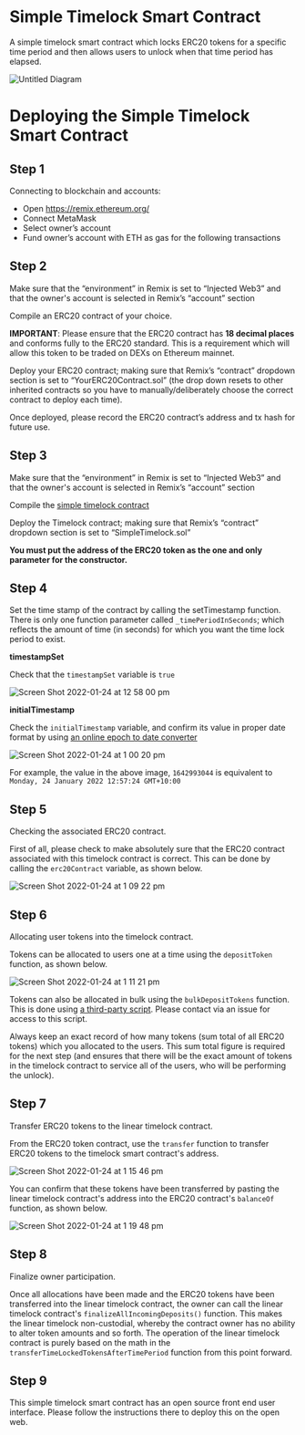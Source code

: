# Simple Timelock Smart Contract

A simple timelock smart contract which locks ERC20 tokens for a specific time period and then allows users to unlock when that time period has elapsed.

![Untitled Diagram](https://user-images.githubusercontent.com/9831342/150889891-7fddb8a9-9af7-498d-8189-1bde57cd3aa0.jpg)

# Deploying the Simple Timelock Smart Contract

## Step 1
Connecting to blockchain and accounts:
- Open https://remix.ethereum.org/
- Connect MetaMask
- Select owner’s account
- Fund owner’s account with ETH as gas for the following transactions

## Step 2
Make sure that the “environment” in Remix is set to “Injected Web3” and that the owner's account is selected in Remix’s “account” section

Compile an ERC20 contract of your choice.

**IMPORTANT**: Please ensure that the ERC20 contract has **18 decimal places** and conforms fully to the ERC20 standard. This is a requirement which will allow this token to be traded on DEXs on Ethereum mainnet.

Deploy your ERC20 contract; making sure that Remix’s “contract” dropdown section is set to “YourERC20Contract.sol” (the drop down resets to other inherited contracts so you have to manually/deliberately choose the correct contract to deploy each time).

Once deployed, please record the ERC20 contract’s address and tx hash for future use.

## Step 3
Make sure that the “environment” in Remix is set to “Injected Web3” and that the owner's account is selected in Remix’s “account” section

Compile the [simple timelock contract](https://github.com/second-state/simple-timelock-smart-contract/blob/main/SimpleTimelock.sol)

Deploy the Timelock contract; making sure that Remix’s “contract” dropdown section is set to “SimpleTimelock.sol”

**You must put the address of the ERC20 token as the one and only parameter for the constructor.**

## Step 4
Set the time stamp of the contract by calling the setTimestamp function. There is only one function parameter called `_timePeriodInSeconds`; which reflects the amount of time (in seconds) for which you want the time lock period to exist.

**timestampSet**

Check that the `timestampSet` variable is `true`

![Screen Shot 2022-01-24 at 12 58 00 pm](https://user-images.githubusercontent.com/9831342/150715021-63881e4f-02d8-43d5-a421-452ce2155461.png)

**initialTimestamp**

Check the `initialTimestamp` variable, and confirm its value in proper date format by using [an online epoch to date converter](https://www.epochconverter.com/)

![Screen Shot 2022-01-24 at 1 00 20 pm](https://user-images.githubusercontent.com/9831342/150715109-8ef231f7-45f3-48a8-8c1a-25bc9b561a66.png)

For example, the value in the above image, `1642993044` is equivalent to `Monday, 24 January 2022 12:57:24 GMT+10:00`

## Step 5

Checking the associated ERC20 contract.

First of all, please check to make absolutely sure that the ERC20 contract associated with this timelock contract is correct. This can be done by calling the `erc20Contract` variable, as shown below.

![Screen Shot 2022-01-24 at 1 09 22 pm](https://user-images.githubusercontent.com/9831342/150715931-edfe5dde-1c6c-4651-8239-c6cb01b27971.png)

## Step 6

Allocating user tokens into the timelock contract.

Tokens can be allocated to users one at a time using the `depositToken` function, as shown below.

![Screen Shot 2022-01-24 at 1 11 21 pm](https://user-images.githubusercontent.com/9831342/150716076-6d6bed3b-25ac-48ce-b54a-f7d7a3e94b26.png)

Tokens can also be allocated in bulk using the `bulkDepositTokens` function. This is done using [a third-party script](https://github.com/ParaState/timelock-token-deployment#bulk-deposit-tokens). Please contact via an issue for access to this script.

Always keep an exact record of how many tokens (sum total of all ERC20 tokens) which you allocated to the users. This sum total figure is required for the next step (and ensures that there will be the exact amount of tokens in the timelock contract to service all of the users, who will be performing the unlock).

## Step 7

Transfer ERC20 tokens to the linear timelock contract.

From the ERC20 token contract, use the `transfer` function to transfer ERC20 tokens to the timelock smart contract's address.

![Screen Shot 2022-01-24 at 1 15 46 pm](https://user-images.githubusercontent.com/9831342/150716642-b2d63734-e928-4513-aa44-860e016be358.png)

You can confirm that these tokens have been transferred by pasting the linear timelock contract's address into the ERC20 contract's `balanceOf` function, as shown below.

![Screen Shot 2022-01-24 at 1 19 48 pm](https://user-images.githubusercontent.com/9831342/150716797-ec250368-538d-4105-80c2-8427031b57c6.png)

## Step 8

Finalize owner participation.

Once all allocations have been made and the ERC20 tokens have been transferred into the linear timelock contract, the owner can call the linear timelock contract's `finalizeAllIncomingDeposits()` function. This makes the linear timelock non-custodial, whereby the contract owner has no ability to alter token amounts and so forth. The operation of the linear timelock contract is purely based on the math in the `transferTimeLockedTokensAfterTimePeriod` function from this point forward.

## Step 9

This simple timelock smart contract has an open source front end user interface. Please follow the instructions there to deploy this on the open web.

